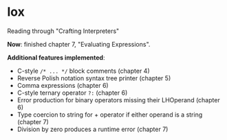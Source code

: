 # lox
Reading through "Crafting Interpreters"

**Now**: finished chapter 7, "Evaluating Expressions".

**Additional features implemented**:
- C-style `/* ... */` block comments (chapter 4)
- Reverse Polish notation syntax tree printer (chapter 5)
- Comma expressions (chapter 6)
- C-style ternary operator `?:` (chapter 6)
- Error production for binary operators missing their LHOperand (chapter 6)
- Type coercion to string for + operator if either operand is a string (chapter 7)
- Division by zero produces a runtime error (chapter 7)





